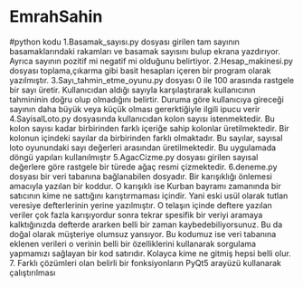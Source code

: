 # EmrahSahin
#python kodu 
1.Basamak_sayısı.py dosyası girilen tam sayının basamaklarındaki rakamları ve basamak sayısını bulup ekrana yazdırıyor. Ayrıca sayının pozitif mi negatif mi olduğunu belirtiyor.
2.Hesap_makinesi.py dosyası toplama,çıkarma gibi basit hesapları içeren bir program olarak yazılmıştır. 
3.Sayı_tahmin_etme_oyunu.py dosyası 0 ile 100 arasında rastgele bir sayı üretir. Kullanıcıdan aldığı sayıyla karşılaştırarak kullanıcının tahmininin doğru olup olmadığını belirtir. Duruma göre kullanıcıya gireceği sayının daha büyük veya küçük olması gererktiğiyle ilgili ipucu verir
4.SayisalLoto.py dosyasında kullanıcıdan kolon sayısı istenmektedir. Bu kolon sayısı kadar birbirinden farklı içeriğe sahip kolonlar üretilmektedir. Bir kolonun içindeki sayılar da birbirinden farklı olmaktadır. Bu sayılar, sayısal loto oyunundaki sayı değerleri arasından üretilmektedir. Bu uygulamada döngü yapıları kullanılmıştır
5.AgacCizme.py dosyası girilen sayısal değerlere göre rastgele bir türede ağaç resmi çizmektedir.
6.deneme.py dosyası bir veri tabanına bağlanabilen dosyadır. Bir karışıklığı önlemesi amacıyla yazılan bir koddur. O karışıklı ise Kurban bayramı zamanında bir satıcının kime ne sattığını karıştırmaması içindir. Yani eski usül olarak tutlan veresiye defterlerinin yerine yazılmıştır. O telaşın içinde deftere yazılan veriler çok fazla karışıyordur sonra tekrar spesifik bir veriyi aramaya kalktığınızda defterde ararken belli bir zaman kaybedebiliyorsunuz. Bu da doğal olarak müşteriye olumsuz yansıyor. Bu kodumuz ise veri tabanına eklenen verileri o verinin belli bir özelliklerini kullanarak sorgulama yapmamızı sağlayan bir kod satırıdır. Kolayca kime ne gitmiş hepsi belli olur.
7. Farklı çözümleri olan belirli bir fonksiyonların PyQt5 arayüzü kullanarak çalıştırılması
